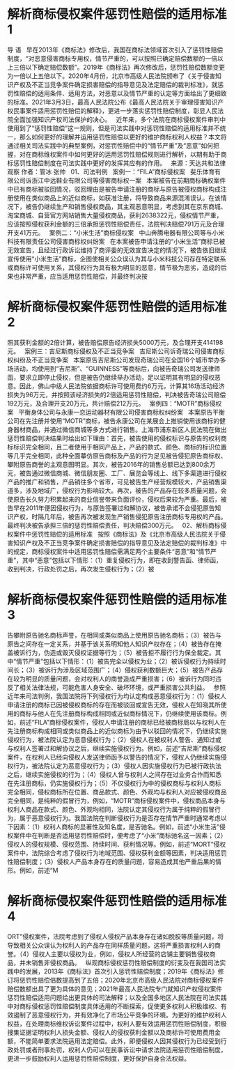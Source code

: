 # 解析商标侵权案件惩罚性赔偿的适用标准1

导 语
 
早在2013年《商标法》修改后，我国在商标法领域首次引入了惩罚性赔偿制度，“对恶意侵害商标专用权，情节严重的，可以按照已确定赔偿数额的一倍以上三倍以下确定赔偿数额”。2019年《商标法》再次修改后，惩罚性赔偿数额变更为一倍以上五倍以下。2020年4月份，北京市高级人民法院颁布了《关于侵害知识产权及不正当竞争案件确定损害赔偿的指导意见及法定赔偿的裁判标准》，就惩罚性赔偿的适用条件、适用方法，对恶意以及情节严重的认定等方面给出了更细致的标准。2021年3月3日，最高人民法院公布《最高人民法院关于审理侵害知识产权民事案件适用惩罚性赔偿的解释》，更进一步落实惩罚性赔偿制度，彰显人民法院全面加强知识产权司法保护的决心。
 
近年来，多个法院在商标侵权案件审判中使用到了“惩罚性赔偿”这一规则，但是司法实践中对惩罚性赔偿的适用标准并不统一，那么如何更好的理解并运用惩罚性赔偿以更好的维护商标权利人权益？本文将通过相关司法实践中的典型案例，对惩罚性赔偿中的“情节严重”及“恶意”如何把握，对在商标维权案件中如何更好的运用惩罚性赔偿规则进行解析，以期有助于商标惩罚性赔偿制度在司法实践中更好的发挥其应有的作用。
 
来源：天达共和法律观察
作者：管冰 张帅
 
01、司法判例
 
案例一：“FILA”商标侵权案
 
斐乐体育有限公司诉浙江中远鞋业有限公司等侵害商标权一案
 
本案被告在前期商标确权案件中已有商标被驳回情况，驳回理由是被告申请注册的商标与原告被侵权商标构成注册使用在类似商品上的近似商标，如获准注册，将导致商品来源混淆误认。在该情况下，被告仍继续生产和销售侵权商品，其主观恶意明显，考虑到其在京东商城、淘宝商城、自营官方网站销售大量侵权商品，获利2638322元，侵权情节严重，应该按照侵权获利金额的三倍承担惩罚性赔偿责任，法院判决赔偿791万元及合理开支41万元。
 
案例二：“小米生活”商标侵权案
 
中山奔腾电器有限公司等与小米科技有限责任公司侵害商标权纠纷案
 
在本案被告申请注册的“小米生活”商标已被无效宣告，且经过行政诉讼维持了商评委的无效宣告决定的情况下，被告依旧继续宣传使用“小米生活”商标，企图使相关公众误认为其与小米科技公司存在特定联系或商标许可使用关系，其侵权行为具有极为明显的恶意，情节极为恶劣，造成的后果也非常严重，应当适用惩罚性赔偿，并最终判决按

# 解析商标侵权案件惩罚性赔偿的适用标准2

照其获利金额的2倍计算，被告赔偿原告经济损失5000万元，及合理开支414198元。
 
案例三：吉尼斯商标侵权及不正当竞争案
 
吉尼斯公司诉奇瑞公司侵害商标权纠纷及不正当竞争案
 
本案原告吉尼斯公司发现奇瑞公司在全国16个城市举办多场活动，均使用到“吉尼斯”、“GUINNESS”等商标后，向被告奇瑞公司发送律师函，要求立即停止侵权，但是被告仍继续举办活动，足以证明其有明显的侵权恶意。因此，佛山中级人民法院依据商标许可使用费约6万元，计算其16场活动经济损失为96万元，并按照该经济损失的2倍适用惩罚性赔偿，判决被告奇瑞公司赔偿192万元，及合理开支20万元，共计赔偿212万元。
 
案例四：“MOTR”商标侵权案
 
平衡身体公司与永康一恋运动器材有限公司侵害商标权纠纷案
 
本案原告平衡公司在先注册并使用“MOTR”商标，被告永康公司在某展会上推销使用该商标的健身器材商品，并通过微信商城等多方式进行销售。上海市浦东新区人民法院在做出惩罚性赔偿判决结果时给出如下理由：首先，被告使用的侵权标识与原告的权利商标标识完全相同，且二者使用于相同产品上，产品的款式、颜色、商标的标识位置等几乎完全相同，此种全面摹仿原告商标及产品的行为足见被告侵犯原告商标权、攀附原告商誉的主观意图明显。其次，被告2016年的销售总额已达到800余万元，被告通过微信商城、微信朋友圈、工厂、展览会等线上、线下多渠道进行侵权产品的推广和销售，产品销往多个省市，可见被告生产经营规模较大，产品销售渠道多，涉及地域广，侵权行为影响较大。再次，被告的产品存在较多质量问题，会使原告长久努力积累起来的商业信誉带来负面评价，侵权后果较为严重。最后，被告早在2011年便因侵权行为，与原告签署过和解协议，被告承诺不会侵犯原告知识产权，时隔几年后，被告再次被发现生产销售侵犯原告注册商标专用权的产品。最终判决被告承担三倍的惩罚性赔偿责任，判决赔偿300万元。
 
02、解析商标侵权案件中惩罚性赔偿的适用标准
 
按照《商标法》及《北京市高级人民法院关于侵害知识产权及不正当竞争案件确定损害赔偿的指导意见及法定赔偿的裁判标准》中的规定，商标侵权案件中适用惩罚性赔偿需满足两个主要条件“恶意”和“情节严重”，其中“恶意”包括以下情形：（1）重复侵权行为，即在收到警告函、律师函，收到判决，行政处罚之后，再次发生侵权行为；（2）被

# 解析商标侵权案件惩罚性赔偿的适用标准3

告攀附原告驰名商标声誉，在相同或类似商品上使用原告驰名商标；（3）被告与原告之间存在一定关系，并基于该关系明知他人知识产权存在；（4）被告存在掩盖被诉行为，伪造或毁灭侵权证据等行为；（5）被告拒不履行行为保全裁定。其中“情节严重”包括以下情形：（1）被告完全以侵权为业；（2）被诉侵权行为持续时间长；（3）被诉行为涉及区域范围广；（4）侵权获利数额巨大；（5）被告产品存在较为明显的质量问题，会对权利人的商誉造成严重损害；（6）被诉行为同时违反了相关法律法规，可能危害人身安全、破坏环境，或严重损害公共利益。
 
参照近年来司法判例，我国法院将下列侵权行为均认定构成恶意侵权行为：（1）侵权人申请注册的商标已因被侵权商标的存在而被驳回或宣告无效，侵权人在知晓其所使用的商标与他人在先注册商标构成相同或近似商标情况下，仍继续使用该商标。例如，前述“FILA”商标侵权案件，侵权人申请注册的商标已经被商标局以与权利人在先注册商标构成相同或类似商品上的近似商标为由予以驳回的情况下，仍继续实施侵权行为，被法院认定为恶意侵权行为；（2）侵权人在被权利人警告、通知过或与权利人签署过和解协议之后，继续实施侵权行为。例如，前述“吉尼斯”商标侵权案件，在权利人已经向侵权人发送律师函予以警告的情况下，侵权人仍继续实施侵权行为，被法院认定为恶意侵权行为；（3）侵权人因实施侵权行为已被行政执法之后，继续实施侵权的行为；（4）侵权人曾与权利人之间存在过业务合作而知悉在先注册商标，仍实施侵权行为；（5）不仅侵权行为中的侵权商标与权利人商标完全相同，侵权商标所在位置、商品款式、颜色、外观均与权利人对应被侵权商品完全相同，是纯粹的假冒行为，例如，“MOTR”商标侵权案件中，侵权商品本身与权利人商品在款式、颜色、外观均相同，法院认定其侵权行为属于纯粹的假冒行为，属于恶意侵权行为。我国法院在判断侵权行为是否存在情节严重时通常考虑以下因素：（1）权利人商标的显著性及知名度，是否驰名。例如，前述“小米生活”侵权案件中在判断是否适用惩罚性赔偿时，便考虑了“小米”商标驰名这一因素；（2）侵权人的侵权规模、侵权范围、持续时间、获利情况等。例如，前述“MORT”侵权案件中，法院综合考虑了侵权行为地域范围、侵权获利金额等因素，判决适用惩罚性赔偿制度；（3）侵权人产品本身存在的质量问题，容易造成其他严重后果的情形。例如，前述“M

# 解析商标侵权案件惩罚性赔偿的适用标准4

ORT”侵权案件，法院考虑到了侵权人侵权产品本身存在诸如脱胶等质量问题，将导致相关公众误认为权利人的产品存在同样质量问题，这将严重损害权利人的商誉。（4）侵权人主要以侵权为业，例如，侵权人所经营的店铺主要销售侵权商品，并未销售非侵权商品。
 
纵观商标侵权惩罚性赔偿制度的衍变及在我国司法实践中的发展，2013年《商标法》首次引入惩罚性赔偿制度；2019年《商标法》修订将惩罚性赔偿倍数提高到了五倍；2020年北京市高级人民法院对商标侵权案件赔偿数额出具了更为具体的意见；2021年最高人民法院专门就知识产权侵权案件惩罚性赔偿适用问题给出更具体的司法解释；以及全国多地区人民法院在司法实践中对商标侵权惩罚性赔偿制度具体适用的不断探索，促使更多权利人积极维权、有效遏制了恶意侵权行为，并有效净化了市场公平竞争的环境。为更好的维护权利人权益，在处理商标维权诉讼案件过程中，权利人要有效运用惩罚性赔偿制度，积极搜集证据证明权利人损失金额、侵权人的侵权获利金额以及商标许可使用费用金额，不能简单要求法院适用法定赔偿。此外，即便侵权人因其侵权行为已经受到行政处罚或者刑事处罚，权利人仍可以在民事诉讼中请求法院适用惩罚性赔偿制度，更进一步鼓励权利人运用惩罚性赔偿制度，更好保护自身合法权益。
 


